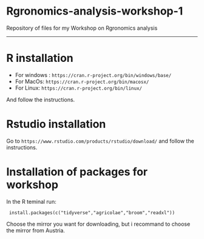 # Rgronomics-analysis-workshop-1
Repository of files for my Workshop on Rgronomics analysis

----

# R installation

* For windows : `https://cran.r-project.org/bin/windows/base/`
* For MacOs: `https://cran.r-project.org/bin/macosx/ `
* For Linux: `https://cran.r-project.org/bin/linux/`


And follow the instructions.

# Rstudio installation

Go to `https://www.rstudio.com/products/rstudio/download/` and follow the instructions.

# Installation of packages for workshop

In the R teminal run:

` install.packages(c("tidyverse","agricolae","broom","readxl"))`

Choose the mirror you want for downloading, but i recommand to choose the mirror from Austria.
